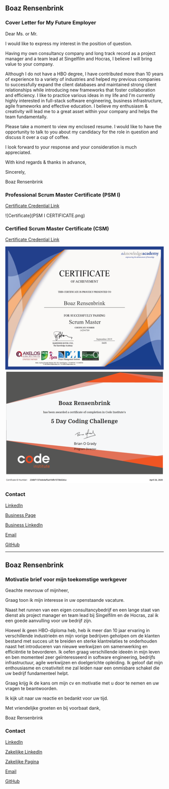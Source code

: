 ## Boaz Rensenbrink

### Cover Letter for My Future Employer

Dear Ms. or Mr.


I would like to express my interest in the position of question.

Having my own consultancy company and long track record as a project manager and a team lead at Singelfilm and Hocras, I believe I will bring value to your company.

Although I do not have a HBO degree, I have contributed more than 10 years of experience to a variety of industries and helped my previous companies to successfully expand the client databases and maintained strong client relationships while introducing new frameworks that foster collaboration and efficiency. 
I like to practice various ideas in my life and I'm currently highly interested in full-stack software engineering, business infrastructure, agile frameworks and effective education. 
I believe my enthusiasm & creativity will lead me to a great asset within your company and helps the team fundamentally.



Please take a moment to view my enclosed resume. 
I would like to have the opportunity to talk to you about my candidacy for the role in question and discuss it over a cup of coffee.


I look forward to your response and your consideration is much appreciated.


With kind regards & thanks in advance,  


Sincerely,

Boaz Rensenbrink

### Professional Scrum Master Certificate (PSM I)
[Certificate Credential Link](https://www.scrum.org/certificates/568374)


![Certificate](PSM I CERTIFICATE.png)

### Certified Scrum Master Certificate (CSM)
[Certificate Credential Link](https://www.credential.net/cdf72282-aa89-4c81-8e24-120375555c3d)


![Certificate](CSM.png)
![Certificate](FED.png)


### Contact


[LinkedIn](https://www.linkedin.com/in/boaz-rensenbrink/) 

[Business Page](http://scrumwithboaz.nl/)

[Business LinkedIn](https://www.linkedin.com/company/umbrellaconsult/about)

[Email](http://scrumwithboaz.nl/https/-/scrumwithboaz-nl/)

[GitHub](https://boaz-rensenbrink.github.io/scrum/)


----------------------------------------------------

## Boaz Rensenbrink

### Motivatie brief voor mijn toekomstige werkgever

Geachte mevrouw of mijnheer,

Graag toon ik mijn interesse in uw openstaande vacature.

Naast het runnen van een eigen consultancybedrijf en een lange staat van dienst als project manager en team lead bij Singelfilm en de Hocras, zal ik een goede aanvulling voor uw bedrijf zijn. 

Hoewel ik geen HBO-diploma heb, heb ik meer dan 10 jaar ervaring in verschillende industrieën en mijn vorige bedrijven geholpen om de klanten bestand met succes uit te breiden en sterke klantrelaties te onderhouden naast het introduceren van nieuwe werkwijzen om samenwerking en efficiëntie te bevorderen.
Ik oefen graag verschillende ideeën in mijn leven en ben momenteel zeer geïnteresseerd in software engineering, bedrijfs infrastructuur, agile werkwijzen en doelgerichte opleiding. 
Ik geloof dat mijn enthousiasme en creativiteit me zal leiden naar een onmisbare schakel die uw bedrijf fundamenteel helpt. 



Graag krijg ik de kans om mijn cv en motivatie met u door te nemen en uw vragen te beantwoorden.

Ik kijk uit naar uw reactie en bedankt voor uw tijd. 


Met vriendelijke groeten en bij voorbaat dank, 


Boaz Rensenbrink

### Contact


[LinkedIn](https://www.linkedin.com/in/boaz-rensenbrink/) 

[Zakelijke LinkedIn](https://www.linkedin.com/company/umbrellaconsult/about)

[Zakelijke Pagina](http://scrumwithboaz.nl/)

[Email](http://scrumwithboaz.nl/https/-/scrumwithboaz-nl/)

[GitHub](https://boaz-rensenbrink.github.io/scrum/)
